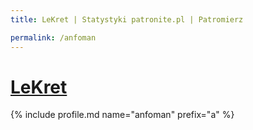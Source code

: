 ```yaml
---
title: LeKret | Statystyki patronite.pl | Patromierz

permalink: /anfoman
---
```


# [LeKret](https://patronite.pl/anfoman)

{% include profile.md name="anfoman" prefix="a" %}
